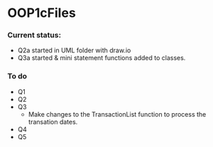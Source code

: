 # OOP1cFiles
### Current status:
+ Q2a started in UML folder with draw.io
+ Q3a started & mini statement functions added to classes.

### To do
+ Q1
+ Q2
+ Q3
  + Make changes to the TransactionList function to process the transation dates.
+ Q4
+ Q5
